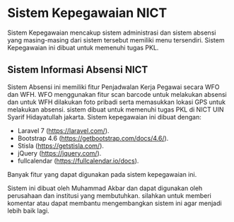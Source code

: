 # Sistem Kepegawaian NICT
Sistem Kepegawaian mencakup sistem administrasi dan sistem absensi yang masing-masing dari sistem tersebut memiliki menu tersendiri. Sistem Kepegawaian ini dibuat untuk memenuhi tugas PKL. 

## Sistem Informasi Absensi NICT
Sistem Absensi ini memiliki fitur Penjadwalan Kerja Pegawai secara WFO dan WFH. WFO menggunakan fitur scan barcode untuk melakukan absensi dan untuk WFH dilakukan foto pribadi serta memasukkan lokasi GPS untuk melakukan absensi. sistem dibuat untuk memenuhi tugas PKL di NICT UIN Syarif Hidayatullah jakarta. Sistem kepegawaian ini dibuat dengan: 

- Laravel 7 (https://laravel.com/).
- Bootstrap 4.6 (https://getbootstrap.com/docs/4.6/).
- Stisla (https://getstisla.com/).
- jQuery (https://jquery.com/).
- fullcalendar (https://fullcalendar.io/docs).

Banyak fitur yang dapat digunakan pada sistem kepegawaian ini.

Sistem ini dibuat oleh Muhammad Akbar dan dapat digunakan oleh perusahaan dan institusi yang membutuhkan. silahkan untuk memberi komentar atau dapat membantu mengembangkan sistem ini agar menjadi lebih baik lagi.

